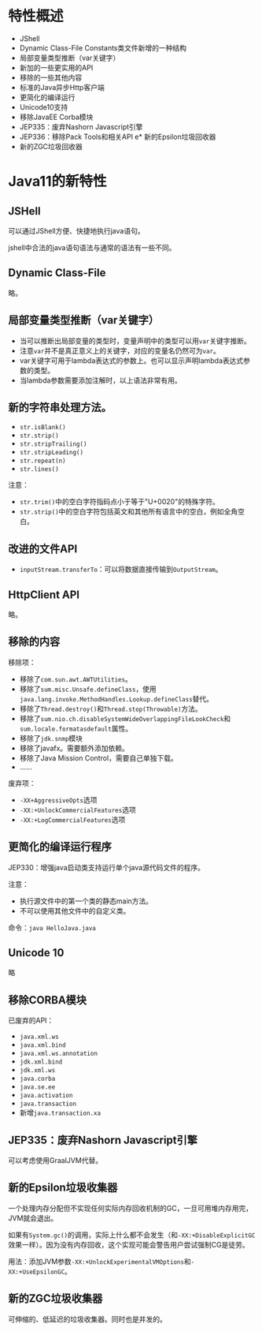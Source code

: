 # 特性概述

* JShell
* Dynamic Class-File Constants类文件新增的一种结构
* 局部变量类型推断（var关键字）
* 新加的一些更实用的API
* 移除的一些其他内容
* 标准的Java异步Http客户端
* 更简化的编译运行
* Unicode10支持
* 移除JavaEE Corba模块
* JEP335：废弃Nashorn Javascript引擎
* JEP336：移除Pack Tools和相关API
e* 新的Epsilon垃圾回收器
* 新的ZGC垃圾回收器

# Java11的新特性

## JSHell

可以通过JShell方便、快捷地执行java语句。

jshell中合法的java语句语法与通常的语法有一些不同。

## Dynamic Class-File

略。

## 局部变量类型推断（var关键字）

* 当可以推断出局部变量的类型时，变量声明中的类型可以用`var`关键字推断。
* 注意`var`并不是真正意义上的关键字，对应的变量名仍然可为`var`。
* var关键字可用于lambda表达式的参数上。也可以显示声明lambda表达式参数的类型。
* 当lambda参数需要添加注解时，以上语法非常有用。

## 新的字符串处理方法。

* `str.isBlank()`
* `str.strip()`
* `str.stripTrailing()`
* `str.stripLeading()`
* `str.repeat(n)`
* `str.lines()`

注意：
* `str.trim()`中的空白字符指码点小于等于"U+0020"的特殊字符。
* `str.strip()`中的空白字符包括英文和其他所有语言中的空白，例如全角空白。

## 改进的文件API

* `inputStream.transferTo`：可以将数据直接传输到`OutputStream`。

## HttpClient API

略。

## 移除的内容

移除项：
* 移除了`com.sun.awt.AWTUtilities`。
* 移除了`sum.misc.Unsafe.defineClass`，使用`java.lang.invoke.MethodHandles.Lookup.defineClass`替代。
* 移除了`Thread.destroy()`和`Thread.stop(Throwable)`方法。
* 移除了`sum.nio.ch.disableSystemWideOverlappingFileLookCheck`和`sum.locale.formatasdefault`属性。
* 移除了`jdk.snmp`模块
* 移除了javafx。需要额外添加依赖。
* 移除了Java Mission Control，需要自己单独下载。
* ……

废弃项：
* `-XX+AggressiveOpts`选项
* `-XX:+UnlockCommercialFeatures`选项
* `-XX:+LogCommercialFeatures`选项

## 更简化的编译运行程序

JEP330：增强java启动类支持运行单个java源代码文件的程序。

注意：
* 执行源文件中的第一个类的静态main方法。
* 不可以使用其他文件中的自定义类。

命令：`java HelloJava.java`

## Unicode 10

略

## 移除CORBA模块

已废弃的API：
* `java.xml.ws`
* `java.xml.bind`
* `java.xml.ws.annotation`
* `jdk.xml.bind`
* `jdk.xml.ws`
* `java.corba`
* `java.se.ee`
* `java.activation`
* `java.transaction`
* 新增`java.transaction.xa`

## JEP335：废弃Nashorn Javascript引擎

可以考虑使用GraalJVM代替。

## 新的Epsilon垃圾收集器

一个处理内存分配但不实现任何实际内存回收机制的GC，一旦可用堆内存用完，JVM就会退出。

如果有`System.gc()`的调用，实际上什么都不会发生（和`-XX:+DisableExplicitGC`效果一样）。因为没有内存回收，这个实现可能会警告用户尝试强制CG是徒劳。

用法：添加JVM参数`-XX:+UnlockExperimentalVMOptions`和`-XX:+UseEpsilonGC`。

## 新的ZGC垃圾收集器

可伸缩的、低延迟的垃圾收集器。同时也是并发的。
